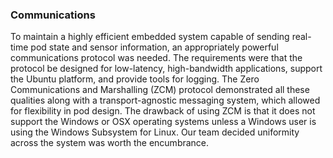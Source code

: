 ### Communications ###

To maintain a highly efficient embedded system capable of sending real-time pod state and sensor information, an appropriately powerful communications protocol was needed.  The requirements were that the protocol be designed for low-latency, high-bandwidth applications, support the Ubuntu platform, and provide tools for logging.  The Zero Communications and Marshalling (ZCM) protocol demonstrated all these qualities along with a transport-agnostic messaging system, which allowed for flexibility in pod design.
The drawback of using ZCM is that it does not support the Windows or OSX operating systems unless a Windows user is using the Windows Subsystem for Linux.  Our team decided uniformity across the system was worth the encumbrance.
